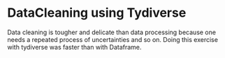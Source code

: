 # DataCleaning using Tydiverse 
Data cleaning is tougher and delicate than data processing because one needs a repeated process of uncertainties and so on.
Doing this exercise with tydiverse was faster than with Dataframe.
